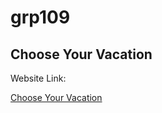# grp109
## Choose Your Vacation

Website Link:

[Choose Your Vacation](https://ved-p-coder.github.io/grp109/ChooseYourVacation/pageone.html)
